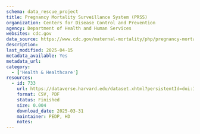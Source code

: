```yaml
---
schema: data_rescue_project 
title: Pregnancy Mortality Surveillance System (PRSS)
organization: Centers for Disease Control and Prevention
agency: Department of Health and Human Services
websites: cdc.gov
data_source: https://www.cdc.gov/maternal-mortality/php/pregnancy-mortality-surveillance/index.html
description: 
last_modified: 2025-04-15
metadata_available: Yes
metadata_url: 
category:
  - ['Health & Healthcare'] 
resources:
  - id: 733
    url: https://dataverse.harvard.edu/dataset.xhtml?persistentId=doi:10.7910/DVN/NLIFTL
    format: CSV, PDF
    status: Finished
    size: 0.004
    download_date: 2025-03-31
    maintainer: PEDP, HD
    notes: 
---
```

